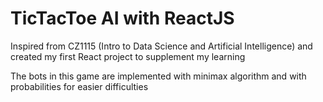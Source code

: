 # TicTacToe AI with ReactJS

Inspired from CZ1115 (Intro to Data Science and Artificial
Intelligence) and created my first React project to supplement my
learning

The bots in this game are implemented with minimax algorithm and with probabilities for easier difficulties
